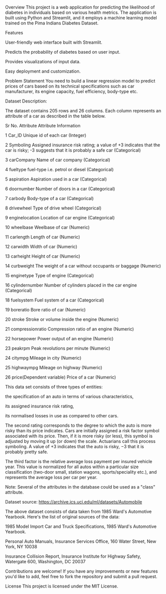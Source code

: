 Overview
This project is a web application for predicting the likelihood of diabetes in individuals based on various health metrics. The application is built using Python and Streamlit, and it employs a machine learning model trained on the Pima Indians Diabetes Dataset.

Features

User-friendly web interface built with Streamlit.

Predicts the probability of diabetes based on user input.

Provides visualizations of input data.

Easy deployment and customization.

Problem Statement
You need to build a linear regression model to predict prices of cars based on its technical specifications such as car manufacturer, its engine capacity, fuel efficiency, body-type etc.

Dataset Description:

The dataset contains 205 rows and 26 columns. Each column represents an attribute of a car as described in the table below.

Sr No.	Attribute	Attribute Information

1	Car_ID	Unique id of each car (Integer)

2	Symboling	Assigned insurance risk rating; a value of +3 indicates that the car is risky; -3 suggests that it is probably a safe car (Categorical)

3	carCompany	Name of car company (Categorical)

4	fueltype	fuel-type i.e. petrol or diesel (Categorical)

5	aspiration	Aspiration used in a car (Categorical)

6	doornumber	Number of doors in a car (Categorical)

7	carbody	Body-type of a car (Categorical)

8	drivewheel	Type of drive wheel (Categorical)

9	enginelocation	Location of car engine (Categorical)

10	wheelbase	Weelbase of car (Numeric)

11	carlength	Length of car (Numeric)

12	carwidth	Width of car (Numeric)

13	carheight	Height of car (Numeric)

14	curbweight	The weight of a car without occupants or baggage (Numeric)

15	enginetype	Type of engine (Categorical)

16	cylindernumber	Number of cylinders placed in the car engine (Categorical)

18	fuelsystem	Fuel system of a car (Categorical)

19	boreratio	Bore ratio of car (Numeric)

20	stroke	Stroke or volume inside the engine (Numeric)

21	compressionratio	Compression ratio of an engine (Numeric)

22	horsepower	Power output of an engine (Numeric)

23	peakrpm	Peak revolutions per minute (Numeric)

24	citympg	Mileage in city (Numeric)

25	highwaympg	Mileage on highway (Numeric)

26	price(Dependent variable)	Price of a car (Numeric)

This data set consists of three types of entities:

the specification of an auto in terms of various characteristics,

its assigned insurance risk rating,

its normalised losses in use as compared to other cars.

The second rating corresponds to the degree to which the auto is more risky than its price indicates. Cars are initially assigned a risk factor symbol associated with its price. Then, if it is more risky (or less), this symbol is adjusted by moving it up (or down) the scale. Actuarians call this process symboling. A value of  +3  indicates that the auto is risky,  −3  that it is probably pretty safe.

The third factor is the relative average loss payment per insured vehicle year. This value is normalized for all autos within a particular size classification (two-door small, station wagons, sports/speciality etc.), and represents the average loss per car per year.

Note: Several of the attributes in the database could be used as a "class" attribute.

Dataset source: https://archive.ics.uci.edu/ml/datasets/Automobile

The above dataset consists of data taken from 1985 Ward's Automotive Yearbook. Here's the list of original sources of the data:

1985 Model Import Car and Truck Specifications, 1985 Ward's Automotive Yearbook.

Personal Auto Manuals, Insurance Services Office, 160 Water Street, New York, NY 10038

Insurance Collision Report, Insurance Institute for Highway Safety, Watergate 600, Washington, DC 20037

Contributions are welcome! If you have any improvements or new features you'd like to add, feel free to fork the repository and submit a pull request.

License
This project is licensed under the MIT License.
